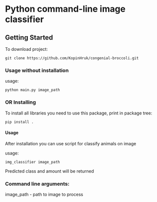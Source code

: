 # Python command-line image classifier


## Getting Started

To download project:
```
git clone https://github.com/KopinHruk/congenial-broccoli.git 
```



### Usage without installation

usage:
```
python main.py image_path
```


### OR Installing
To install all libraries you need to use this package, print in package tree: 

```
pip install .
```

#### Usage

After installation you can use script for classify animals on image


usage:
```
img_classifier image_path
```

Predicted class and amount will be returned

### Command line arguments:
  image_path            -  path to image to process



